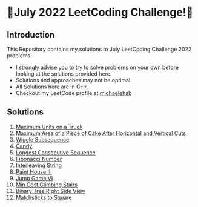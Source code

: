 # 🏅July 2022 LeetCoding Challenge!🏅
## Introduction
This Repository contains my solutions to July LeetCoding Challenge 2022 problems.
* I strongly advise you to try to solve problems on your own before looking at the solutions provided here.
* Solutions and approaches may not be optimal.
* All Solutions here are in C++.
* Checkout my LeetCode profile at <a href="https://leetcode.com/michaelehab/">michaelehab</a>

## Solutions
1. <a href="./1710.Maximum-Units-on-a-Truck.cpp">Maximum Units on a Truck</a>
2. <a href="./1465.Maximum-Area-of-a-Piece-of-Cake-After-Horizontal-and-Vertical-Cuts.cpp">Maximum Area of a Piece of Cake After Horizontal and Vertical Cuts</a>
3. <a href="./376.Wiggle-Subsequence.cpp">Wiggle Subsequence</a>
4. <a href="./135.Candy.cpp">Candy</a>
5. <a href="./128.Longest-Consecutive-Sequence.cpp">Longest Consecutive Sequence</a>
6. <a href="./509.Fibonacci-Number.cpp">Fibonacci Number</a>
7. <a href="./97.Interleaving-String.cpp">Interleaving String</a>
8. <a href="./1473.Paint-House-III.cpp">Paint House III</a>
9. <a href="./1696.Jump-Game-VI.cpp">Jump Game VI</a>
10. <a href="./746.Min-Cost-Climbing-Stairs.cpp">Min Cost Climbing Stairs</a>
11. <a href="./199.Binary-Tree-Right-Side-View.cpp">Binary Tree Right Side View</a>
12. <a href="./473.Matchsticks-to-Square.cpp">Matchsticks to Square</a>